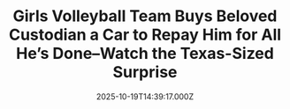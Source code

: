 ---
title: "Girls Volleyball Team Buys Beloved Custodian a Car to Repay Him for All He’s Done–Watch the Texas-Sized Surprise"
date: 2025-10-19T14:39:17.000Z
category: Human Kindness
externalLink: "https://www.goodnewsnetwork.org/girls-volleyball-team-buys-beloved-custodian-a-car-to-repay-him-for-all-hes-done-watch/"
image: ""
excerpt: "After learning that their beloved high school custodian did not have a car of his own, a girls volleyball team started fundraising so they could provide one—and the surprise moment captured on video couldn’t have been more wholesome. For years, Abel Rodriguez has been a huge supporter of the athletic programs at Community High School […] The post Girls Volleyball…"
---